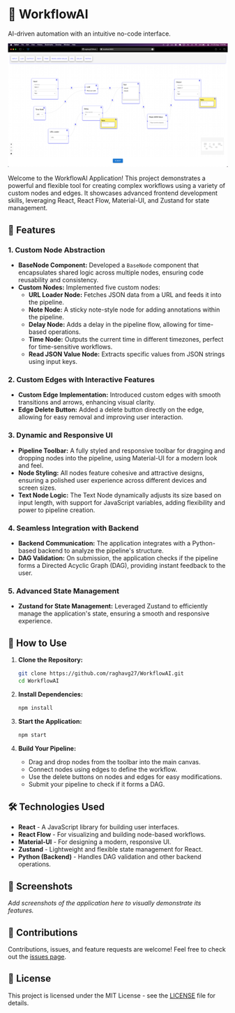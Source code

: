 # 🚀 WorkflowAI
AI-driven automation with an intuitive no-code interface.

![WorkflowAI Builder Screenshot](./screenshot.png)

Welcome to the WorkflowAI Application! This project demonstrates a powerful and flexible tool for creating complex workflows using a variety of custom nodes and edges. It showcases advanced frontend development skills, leveraging React, React Flow, Material-UI, and Zustand for state management. 

## 🌟 Features

### 1. **Custom Node Abstraction**
   - **BaseNode Component:** Developed a `BaseNode` component that encapsulates shared logic across multiple nodes, ensuring code reusability and consistency.
   - **Custom Nodes:** Implemented five custom nodes:
     - **URL Loader Node:** Fetches JSON data from a URL and feeds it into the pipeline.
     - **Note Node:** A sticky note-style node for adding annotations within the pipeline.
     - **Delay Node:** Adds a delay in the pipeline flow, allowing for time-based operations.
     - **Time Node:** Outputs the current time in different timezones, perfect for time-sensitive workflows.
     - **Read JSON Value Node:** Extracts specific values from JSON strings using input keys.

### 2. **Custom Edges with Interactive Features**
   - **Custom Edge Implementation:** Introduced custom edges with smooth transitions and arrows, enhancing visual clarity.
   - **Edge Delete Button:** Added a delete button directly on the edge, allowing for easy removal and improving user interaction.

### 3. **Dynamic and Responsive UI**
   - **Pipeline Toolbar:** A fully styled and responsive toolbar for dragging and dropping nodes into the pipeline, using Material-UI for a modern look and feel.
   - **Node Styling:** All nodes feature cohesive and attractive designs, ensuring a polished user experience across different devices and screen sizes.
   - **Text Node Logic:** The Text Node dynamically adjusts its size based on input length, with support for JavaScript variables, adding flexibility and power to pipeline creation.

### 4. **Seamless Integration with Backend**
   - **Backend Communication:** The application integrates with a Python-based backend to analyze the pipeline's structure.
   - **DAG Validation:** On submission, the application checks if the pipeline forms a Directed Acyclic Graph (DAG), providing instant feedback to the user.

### 5. **Advanced State Management**
   - **Zustand for State Management:** Leveraged Zustand to efficiently manage the application's state, ensuring a smooth and responsive experience.

## 🎯 How to Use

1. **Clone the Repository:**
   ```bash
   git clone https://github.com/raghavg27/WorkflowAI.git
   cd WorkflowAI
   ```

2. **Install Dependencies:**
   ```bash
   npm install
   ```

3. **Start the Application:**
   ```bash
   npm start
   ```

4. **Build Your Pipeline:**
   - Drag and drop nodes from the toolbar into the main canvas.
   - Connect nodes using edges to define the workflow.
   - Use the delete buttons on nodes and edges for easy modifications.
   - Submit your pipeline to check if it forms a DAG.

## 🛠 Technologies Used

- **React** - A JavaScript library for building user interfaces.
- **React Flow** - For visualizing and building node-based workflows.
- **Material-UI** - For designing a modern, responsive UI.
- **Zustand** - Lightweight and flexible state management for React.
- **Python (Backend)** - Handles DAG validation and other backend operations.

## 📸 Screenshots

_Add screenshots of the application here to visually demonstrate its features._

## 🤝 Contributions

Contributions, issues, and feature requests are welcome! Feel free to check out the [issues page](https://github.com/raghavg27/WorkflowAI/issues).

## 📄 License

This project is licensed under the MIT License - see the [LICENSE](LICENSE) file for details.

